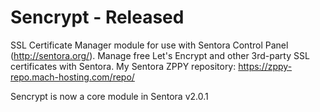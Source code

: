 # Sencrypt - Released
SSL Certificate Manager module for use with Sentora Control Panel (http://sentora.org/). Manage free Let's Encrypt and other 3rd-party SSL certificates with Sentora.  My Sentora ZPPY repository: https://zppy-repo.mach-hosting.com/repo/

Sencrypt is now a core module in Sentora v2.0.1

